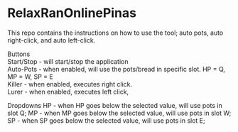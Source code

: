 # RelaxRanOnlinePinas
This repo contains the instructions on how to use the tool; auto pots, auto right-click, and auto left-click.

Buttons<br/>
Start/Stop - will start/stop the application<br/>
Auto-Pots - when enabled, will use the pots/bread in specific slot. HP = Q, MP = W, SP = E<br/>
Killer - when enabled, executes right click.<br/>
Lurer - when enabled, executes left click,<br/>

Dropdowns
HP - when HP goes below the selected value, will use pots in slot Q;
MP - when MP goes below the selected value, will use pots in slot W;
SP - when SP goes below the selected value, will use pots in slot E;
